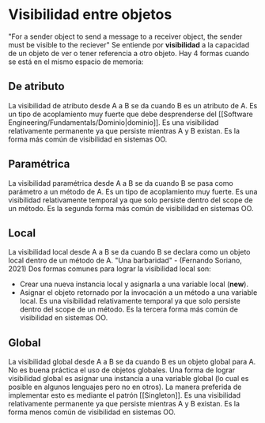 # Visibilidad entre objetos
"For a sender object to send a message to a receiver object, the sender must be visible to the reciever"
Se entiende por **visibilidad** a la capacidad de un objeto de ver o tener referencia a otro objeto. Hay 4 formas cuando se está en el mismo espacio de memoria:

## De atributo
La visibilidad de atributo desde A a B se da cuando B es un atributo de A. Es un tipo de acoplamiento muy fuerte que debe desprenderse del [[Software Engineering/Fundamentals/Dominio|dominio]].
Es una visibilidad relativamente permanente ya que persiste mientras A y B existan.
Es la forma más común de visibilidad en sistemas OO.

## Paramétrica
La visibilidad paramétrica desde A a B se da cuando B se pasa como parámetro a un método de A. Es un tipo de acoplamiento muy fuerte.
Es una visibilidad relativamente temporal ya que solo persiste dentro del scope de un método.
Es la segunda forma más común de visibilidad en sistemas OO.

## Local
La visibilidad local desde A a B se da cuando B se declara como un objeto local dentro de un método de A. "Una barbaridad" - (Fernando Soriano, 2021)
Dos formas comunes para lograr la visibilidad local son:
- Crear una nueva instancia local y asignarla a una variable local (**new**).
- Asignar el objeto retornado por la invocación a un método a una variable local.
Es una visibilidad relativamente temporal ya que solo persiste dentro del scope de un método.
Es la tercera forma más común de visibilidad en sistemas OO.

## Global
La visibilidad global desde A a B se da cuando B es un objeto global para A. No es buena práctica el uso de objetos globales.
Una forma de lograr visibilidad global es asignar una instancia a una variable global (lo cual es posible en algunos lenguajes pero no en otros). La manera preferida de implementar esto es mediante el patrón [[Singleton]].
Es una visibilidad relativamente permanente ya que persiste mientras A y B existan.
Es la forma menos común de visibilidad en sistemas OO.